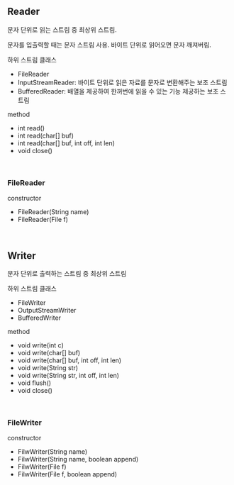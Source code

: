 ## Reader

문자 단위로 읽는 스트림 중 최상위 스트림.

문자를 입출력할 때는 문자 스트림 사용. 바이트 단위로 읽어오면 문자 깨져버림.

하위 스트림 클래스
- FileReader
- InputStreamReader: 바이트 단위로 읽은 자료를 문자로 변환해주는 보조 스트림
- BufferedReader: 배열을 제공하여 한꺼번에 읽을 수 있는 기능 제공하는 보조 스트림

method
- int read() 
- int read(char[] buf)
- int read(char[] buf, int off, int len)
- void close()

<br/>

### FileReader

constructor
- FileReader(String name)
- FileReader(File f)

<br/>

## Writer

문자 단위로 출력하는 스트림 중 최상위 스트림

하위 스트림 클래스
- FileWriter
- OutputStreamWriter
- BufferedWriter

method
- void write(int c)
- void write(char[] buf)
- void write(char[] buf, int off, int len)
- void write(String str)
- void write(String str, int off, int len)
- void flush()
- void close()

<br/>

### FileWriter

constructor
- FilwWriter(String name)
- FilwWriter(String name, boolean append)
- FilwWriter(File f)
- FilwWriter(File f, boolean append)